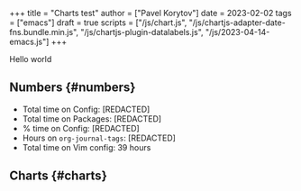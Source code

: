 +++
title = "Charts test"
author = ["Pavel Korytov"]
date = 2023-02-02
tags = ["emacs"]
draft = true
scripts = ["/js/chart.js", "/js/chartjs-adapter-date-fns.bundle.min.js", "/js/chartjs-plugin-datalabels.js", "/js/2023-04-14-emacs.js"]
+++

Hello world


## Numbers {#numbers}

-   Total time on Config: <span data-num="config_hours_total">[REDACTED]</span>
-   Total time on Packages: <span data-num="package_hours_total">[REDACTED]</span>
-   % time on Config: <span data-num="config_hours_percent">[REDACTED]</span>
-   Hours on `org-journal-tags`: <span data-num="org-journal-tags_total">[REDACTED]</span>
-   Total time on Vim config: 39 hours


## Charts {#charts}

<canvas id="chart-emacs-history"></canvas>

<canvas id="chart-emacs-time"></canvas>

<canvas id="chart-emacs-time-stacked"></canvas>

<canvas id="chart-emacs-config-size"></canvas>

<canvas id="chart-emacs-vim-config-size"></canvas>

<canvas id="chart-emacs-packages"></canvas>

<canvas id="chart-emacs-vim-switch"></canvas>
